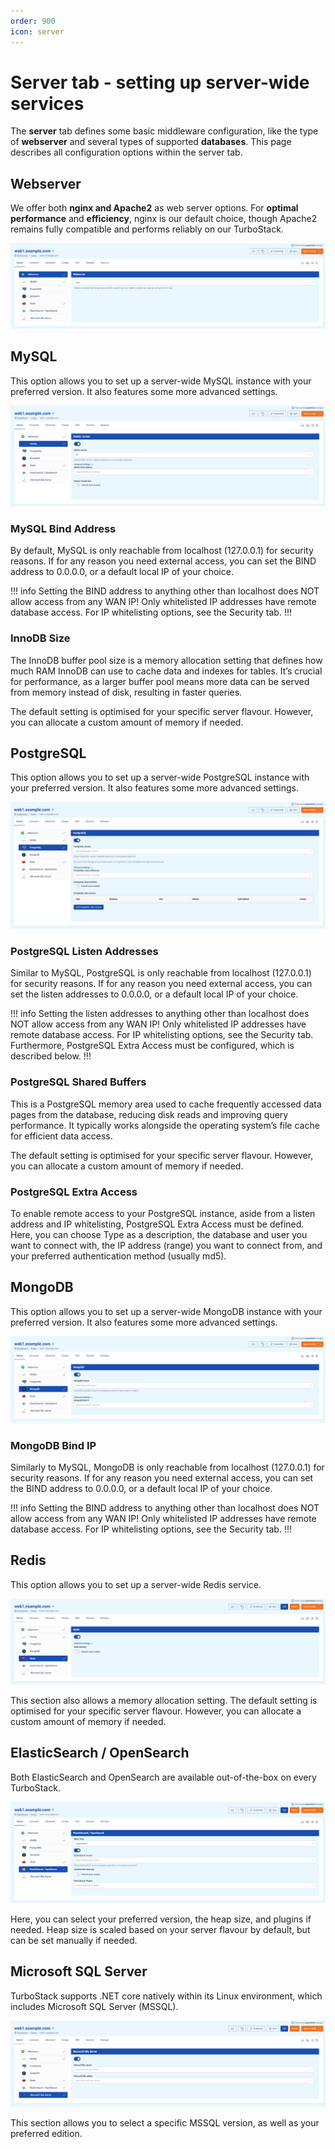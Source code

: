 ```yaml
---
order: 900
icon: server
---
```


# Server tab - setting up server-wide services

The **server** tab defines some basic middleware configuration, like the type of **webserver** and several types of supported **databases**. This page describes all configuration options within the server tab.

## Webserver

We offer both **nginx and Apache2** as web server options. For **optimal performance** and **efficiency**, nginx is our default choice, though Apache2 remains fully compatible and performs reliably on our TurboStack.

![Webserver settings](img/servertabwebserver.png)

## MySQL

This option allows you to set up a server-wide MySQL instance with your preferred version. It also features some more advanced settings.

![MySQL settings](img/servertabmysql.png)

### MySQL Bind Address

By default, MySQL is only reachable from localhost (127.0.0.1) for security reasons. If for any reason you need external access, you can set the BIND address to 0.0.0.0, or a default local IP of your choice. 

!!! info
Setting the BIND address to anything other than localhost does NOT allow access from any WAN IP! Only whitelisted IP addresses have remote database access. For IP whitelisting options, see the Security tab.
!!!

### InnoDB Size

The InnoDB buffer pool size is a memory allocation setting that defines how much RAM InnoDB can use to cache data and indexes for tables. It’s crucial for performance, as a larger buffer pool means more data can be served from memory instead of disk, resulting in faster queries.

The default setting is optimised for your specific server flavour. However, you can allocate a custom amount of memory if needed.

## PostgreSQL

This option allows you to set up a server-wide PostgreSQL instance with your preferred version. It also features some more advanced settings.

![PostgreSQL settings](img/servertabpsql.png)

### PostgreSQL Listen Addresses

Similar to MySQL, PostgreSQL is only reachable from localhost (127.0.0.1) for security reasons. If for any reason you need external access, you can set the listen addresses to 0.0.0.0, or a default local IP of your choice. 

!!! info
Setting the listen addresses to anything other than localhost does NOT allow access from any WAN IP! Only whitelisted IP addresses have remote database access. For IP whitelisting options, see the Security tab. Furthermore, PostgreSQL Extra Access must be configured, which is described below.
!!!

### PostgreSQL Shared Buffers

This is a PostgreSQL memory area used to cache frequently accessed data pages from the database, reducing disk reads and improving query performance. It typically works alongside the operating system’s file cache for efficient data access.

The default setting is optimised for your specific server flavour. However, you can allocate a custom amount of memory if needed.

### PostgreSQL Extra Access

To enable remote access to your PostgreSQL instance, aside from a listen address and IP whitelisting, PostgreSQL Extra Access must be defined. Here, you can choose Type as a description, the database and user you want to connect with, the IP address (range) you want to connect from, and your preferred authentication method (usually md5).

## MongoDB

This option allows you to set up a server-wide MongoDB instance with your preferred version. It also features some more advanced settings.

![MongoDB settings](img/servertabmongo.png)

### MongoDB Bind IP

Similarly to MySQL, MongoDB is only reachable from localhost (127.0.0.1) for security reasons. If for any reason you need external access, you can set the BIND address to 0.0.0.0, or a default local IP of your choice. 

!!! info
Setting the BIND address to anything other than localhost does NOT allow access from any WAN IP! Only whitelisted IP addresses have remote database access. For IP whitelisting options, see the Security tab.
!!!

## Redis

This option allows you to set up a server-wide Redis service. 

![Redis settings](img/servertabredis.png)

This section also allows a memory allocation setting. The default setting is optimised for your specific server flavour. However, you can allocate a custom amount of memory if needed.

## ElasticSearch / OpenSearch

Both ElasticSearch and OpenSearch are available out-of-the-box on every TurboStack.

![ElasticSearch / OpenSearch settings](img/servertabopensearch.png)

Here, you can select your preferred version, the heap size, and plugins if needed. Heap size is scaled based on your server flavour by default, but can be set manually if needed.

## Microsoft SQL Server

TurboStack supports .NET core natively within its Linux environment, which includes Microsoft SQL Server (MSSQL). 

![MSSQL settings](img/servertabmssql.png)

This section allows you to select a specific MSSQL version, as well as your preferred edition.















